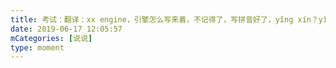 ```yaml
---
title: 考试：翻译：xx engine，引擎怎么写来着，不记得了，写拼音好了，yǐng xín？yǐn xín？yǐn qín？还是yǐng qín？然后写了yǐn xín<br><br>考完：f**k，好吧这个读yǐn qíng，考英语顺便上了节语文🙂
date: 2019-06-17 12:05:57
mCategories: [说说]
type: moment
---
```


<div id="pics-20190617120557"></div>

<script src="/lib/moment/pics.js"></script>
<script>
var data = [
    {"link": "2019-06-17_000000.gif", "type": "shuoshuo"}
];
picsRender(data, "pics-20190617120557");
</script>
